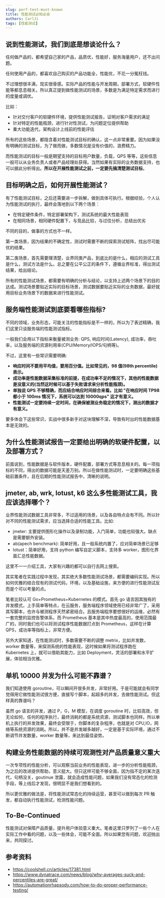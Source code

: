 ```yaml
---
slug: perf-test-must-known
title: 性能测试必知必会
authors: CarlJi
tags: [性能测试]
---
```


## 说到性能测试，我们到底是想谈论什么？

任何做产品的，都希望自己家的产品，品质优，性能好，服务海量用户，还不出问题。

任何使用产品的，都喜欢自己购买的产品功能全，性能优，不花一分冤枉钱。

不过理想很丰满，现实很骨感。实际产品的性能与开发周期，部署方式，软硬件性能等都息息相关。所以真正提到做性能测试的场景，多数是为满足特定需求而进行的度量或调优。

比如：

- 针对交付客户的软硬件环境，提供性能测试报告，证明对客户需求的满足
- 针对特定的性能瓶颈，进行针对性测试，为问题定位提供帮助
- 重大功能迭代，架构设计上线前的性能评估

所有的这些场景，都隐含着对性能测试目标的确认，这一点非常重要。因为如果没有明确的测试目标，为了做而做，多数情况是没有价值的，浪费精力。

而性能测试的目标一般是期望支持的目标用户数量，负载，QPS 等等，这些信息一般可以从业务负责人或者产品经理处获得。当然如果有实际的业务数据支持，也可以据此分析得出。**所以在开展性能测试之前，一定要先搞清楚测试目标**。

## 目标明确之后，如何开展性能测试？

有了性能测试目标，之后还需要进一步拆解，做到具体可执行。根据经验，个人认为性能测试的执行，最终会落地到以下两个场景：

- 在特定硬件条件，特定部署架构下，测试系统的最大性能表现
- 在相同场景，相同硬件配置下，与竞品比较，与过往分析，总结出优劣

不同的目的，做事的方式也不一样。

第一类场景，因为结果的不确定性，测试时需要不断的探索测试矩阵，找出尽可能优的结果。

第二类场景，首先需要理清楚，业界同类产品，到底比的是什么，相应的测试工具是什么，测试方法是什么。总之要在公平公正的条件下，遵循业界标准，得出测试结果，给出结论。

所有的性能测试场景，都需要有明确的分析与结论，以支持上述两个场景下的目的达成。测试场景要贴近实际的目标场景，测试数据要贴近实际的业务数据，最好就用目标业务场景下的数据来进行性能测试。

## 服务端性能测试到底要看哪些指标?

不同的领域，业务形态，可能关注的性能指标是不一样的，所以为了表述精确，我们这里只谈服务端的性能测试指标。

一般我们会用以下指标来衡量被测业务: QPS, 响应时间(Latency), 成功率，吞吐率，以及服务端的资源利用率(CPU/Memory/IOPS/句柄等)。

不过，这里有一些常识需要明确:

- **响应时间不要用平均值，要用百分值。比如常见的，98 值(98th percentile)表示。**
- **成功率是性能数据采集标准的前提，在成功率不足的情况下，其他的性能数据是没意义的(当然这时候可以基于失败请求来分析性能瓶颈)。**
- **单独说 QPS 不够精确，而应结合响应时间综合来看。比如 "在响应时间 TP98 都小于 100ms 情况下，系统可以达到 10000qps" 这才有意义。**
- **性能测试一定要持续一定时间，在确保被测业务稳定的情况下，测出的数据才有意义。**

要多体会下这些常识，实战中很多新手对这块理解不深，导致有时出的性能数据基本是无效的。

## 为什么性能测试报告一定要给出明确的软硬件配置，以及部署方式？

前面说到，性能数据是与软件版本，硬件配置，部署方式等息息相关的。每一项指标的不同，得出的数据可能是天差万别。所以在做性能测试时，一定要明确这些基础前置条件，且在后期的性能测试报告中，清晰的说明。

## jmeter, ab, wrk, lotust, k6 这么多性能测试工具，我应该选择哪个？

业界性能测试数据工具非常多，不过适用的场景，以及各自特点会有不同。所以针对不同的性能测试需求，应当选择合适的性能工具。比如:

- jmeter: 主要提供图形化操作以及录制功能，入门简单，功能也较强大。缺点是需要额外安装。
- ab(apech benchmark): 简单好用，且一般系统内置了，应对简单场景已足够
- lotust：简单好用，支持 python 编写自定义脚本，支持多 worker，图形化界面汇总性能数据。

这里不一一介绍工具，大家有兴趣的都可以自行去网上搜索。

其实笔者在实践过程中发现，其实绝大多数性能测试场景，都需要编码实现。所以如何优雅的结合现有的测试代码，环境，以及基础设施，来方便的进行性能测试反而是个可以考量的点。

笔者比较认可 Go+Prometheus+Kubernetes 的模式。首先 go 语言因其独有的并发模式，上手简单等特点，在云服务，服务端程序领域使用已经非常广了，采用其写脚本，也许与被测程序天然紧密结合。且服务端程序要想很好的运维，必然有一套完整的监控告警体系，而 Prometheus 基本是其中热度最高的，使用范围最广的，同时我们也可以将测试程序性能数据打点到 Prometheus，这样在计算 QPS，成功率等指标上，非常方便。

另外大家知道，在性能测试时，多数需要不断的调整 metrix，比如并发数，worker 数量等，来探测系统的性能表现，这时候如果将测试程序跑在 Kubernetes 上，就可以借助其能力，比如 Deployment，灵活的部署和水平扩展，体验相当优雅。

## 单机 10000 并发为什么可能不靠谱？

我们知道使用 goroutine，可以瞬间开很多并发，非常好用。于是可能就会有同学觉得用它做性能测试很方便，直接写个脚本，起超多的并发，去做性能测试。但这样真的靠谱吗？

虽然 go 语言的并发，通过 P，G，M 模型，在调度 goroutine 时，比较高效，但无论如何，任何的程序执行，最终消耗的都是系统资源，测试脚本也同样。所以单机上执行的并发效果，最终会受限于，你脚本的复杂程序，也就是对 CPU,IO，网络等系统资源的消耗。所以，并不是并发越多越好，一定是基于实际环境，通过不断调节并发数量，worker 数量等，来达到最佳姿势。

## 构建业务性能数据的持续可观测性对产品质量意义重大

一次专项性的性能分析，可以观察当前业务的性能表现，进一步的分析性能瓶颈，为之后的改进提供帮助，意义挺大。但只这样可能不够全面，因为指不定的某次迭代，句柄没关，goutinue 泄露，就会造成性能问题，如果我们没有常态化的检测手段，等上线后才发现，很明显不是我们想看到的。

所以更优雅的做法是，将性能测试常态化的持续运营，甚至可以做到每次 PR 触发，都自动执行性能测试，检测性能问题。

## To-Be-Continued

性能测试对保障产品质量，提升用户体验意义重大。笔者这里只罗列了一些个人在实际工作中看的问题，以及一些体会，可能不全面。所以如果您有问题，欢迎抛出来，共同探讨。

## 参考资料

- https://coolshell.cn/articles/17381.html
- https://www.dynatrace.com/news/blog/why-averages-suck-and-percentiles-are-great/
- https://automationrhapsody.com/how-to-do-proper-performance-testing/
